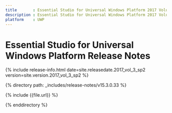 ```yaml
---
title       : Essential Studio for Universal Windows Platform 2017 Volume 3 Service Pack 2 Release Notes
description : Essential Studio for Universal Windows Platform 2017 Volume 3 Service Pack 2 Release Notes
platform    : UWP
---
```


# Essential Studio for Universal Windows Platform Release Notes

{% include release-info.html date=site.releasedate.2017_vol_3_sp2 version=site.version.2017_vol_3_sp2 %} 

{% directory path: _includes/release-notes/v15.3.0.33 %}

{% include {{file.url}} %}

{% enddirectory %}